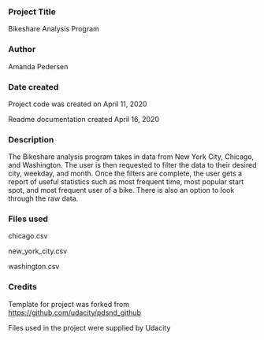### Project Title
Bikeshare Analysis Program

### Author
Amanda Pedersen

### Date created
Project code was created on April 11, 2020

Readme documentation created April 16, 2020

### Description
The Bikeshare analysis program takes in data from New York City, Chicago, and Washington. The user is then requested to filter the data to their desired city, weekday, and month. Once the filters are complete, the user gets a report of useful statistics such as most frequent time, most popular start spot, and most frequent user of a bike. There is also an option to look through the raw data.

### Files used
chicago.csv

new_york_city.csv

washington.csv

### Credits
Template for project was forked from https://github.com/udacity/pdsnd_github

Files used in the project were supplied by Udacity
